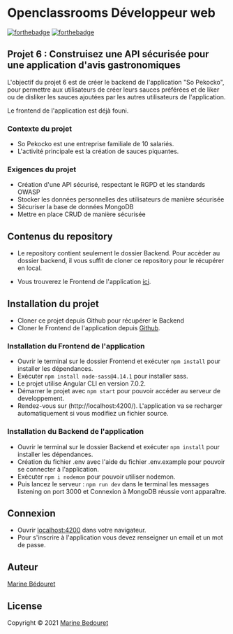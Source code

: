 # Openclassrooms Développeur web

[![forthebadge](http://forthebadge.com/images/badges/built-with-love.svg)](http://forthebadge.com)  [![forthebadge](http://forthebadge.com/images/badges/powered-by-electricity.svg)](http://forthebadge.com)


## Projet 6 : Construisez une API sécurisée pour une application d'avis gastronomiques

L'objectif du projet 6 est de créer le backend de l'application "So Pekocko", pour permettre aux utilisateurs de créer leurs sauces préférées et de liker ou de disliker les sauces ajoutées par les autres utilisateurs de l'application.

Le frontend de l'application est déjà founi.

### Contexte du projet

- So Pekocko est une entreprise familiale de 10 salariés.
- L'activité principale est la création de sauces piquantes.


### Exigences du projet 

- Création d'une API sécurisé, respectant le RGPD et les standards OWASP
- Stocker les données personnelles des utilisateurs de manière sécurisée
- Sécuriser la base de données MongoDB
- Mettre en place CRUD de manière sécurisée

## Contenus du repository

- Le repository contient seulement le dossier Backend. Pour accèder au dossier backend, il vous suffit de cloner ce repository pour le récupérer en local.

- Vous trouverez le Frontend de l'application [ici](https://github.com/OpenClassrooms-Student-Center/dwj-projet6).

## Installation du projet

- Cloner ce projet depuis Github pour récupérer le Backend
- Cloner le Frontend de l'application depuis [Github](https://github.com/OpenClassrooms-Student-Center/dwj-projet6).

### Installation du Frontend de l'application

- Ouvrir le terminal sur le dossier Frontend et exécuter ``npm install`` pour installer les dépendances.
- Exécuter ``npm install node-sass@4.14.1`` pour installer sass.
- Le projet utilise Angular CLI en version 7.0.2.
- Démarrer le projet avec ``npm start`` pour pouvoir accéder au serveur de developpement.
- Rendez-vous sur (http://localhost:4200/). L'application va  se recharger automatiquement si vous modifiez un fichier source.

### Installation du Backend de l'application

- Ouvrir le terminal sur le dossier Backend et exécuter ``npm install`` pour installer les dépendances.
- Création du fichier .env avec l'aide du fichier .env.example pour pouvoir se connecter à l'application.
- Exécuter ``npm i nodemon`` pour pouvoir utiliser nodemon.
- Puis lancez le serveur : ``npm run dev`` dans le terminal les messages listening on port 3000 et Connexion à MongoDB réussie vont apparaître.

## Connexion

- Ouvrir [localhost:4200](http://localhost:4200/login) dans votre navigateur.
- Pour s'inscrire à l'application vous devez renseigner un email et un mot de passe.

## Auteur
[Marine Bédouret](https://github.com/Marinebedouret)


## License

Copyright © 2021 [Marine Bedouret](https://github.com/Marinebedouret)

